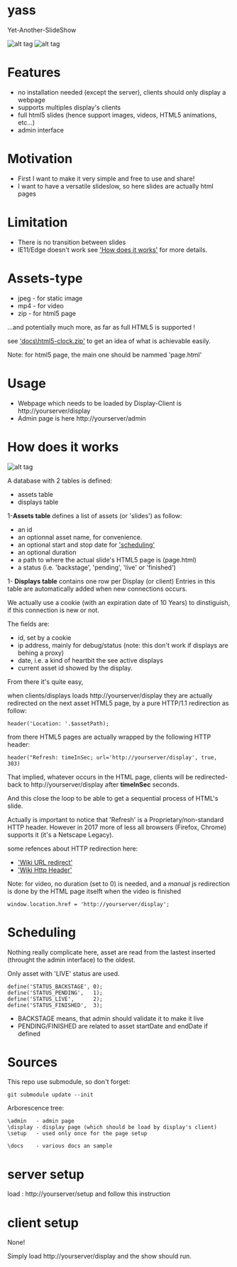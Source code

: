 # yass
Yet-Another-SlideShow

![alt tag](https://raw.githubusercontent.com/chtimi59/yass/master/docs/admin1.png)
![alt tag](https://raw.githubusercontent.com/chtimi59/yass/master/docs/admin2.png)


# Features
- no installation needed (except the server), clients should only display a webpage
- supports multiples display's clients
- full html5 slides (hence support images, videos, HTML5 animations, etc...)
- admin interface

# Motivation
- First I want to make it very simple and free to use and share!
- I want to have a versatile slideslow, so here slides are actually html pages

# Limitation
- There is no transition between slides
- IE11/Edge doesn't work see ['How does it works'](#how-does-it-works) for more details.

# Assets-type
- jpeg - for static image
- mp4  - for video
- zip  - for html5 page

...and potentially much more, as far as full HTML5 is supported !

see ['docs\html5-clock.zip'](https://raw.githubusercontent.com/chtimi59/yass/master/docs/html5-clock.zip) to get an idea of what is achievable easily.

Note: for html5 page, the main one should be nammed 'page.html'


# Usage
- Webpage which needs to be loaded by Display-Client is http://yourserver/display
- Admin page is here http://yourserver/admin

# How does it works

![alt tag](https://raw.githubusercontent.com/chtimi59/yass/master/docs/schema.png)

A database with 2 tables is defined:
- assets table
- displays table

1-**Assets table** defines a list of assets (or 'slides') as follow:
- an id
- an optionnal asset name, for convenience.
- an optional start and stop date for ['scheduling'](#scheduling)
- an optional duration
- a path to where the actual slide's HTML5 page is (page.html)
- a status (i.e. 'backstage', 'pending', 'live' or 'finished')

1- **Displays table** contains one row per Display (or client)
Entries in this table are automatically added when new connections occurs.

We actually use a cookie (with an expiration date of 10 Years) to dinstiguish, if this connection is new or not.

The fields  are:
- id, set by a cookie
- ip address, mainly for debug/status (note: this don't work if displays are behing a proxy)
- date, i.e. a kind of heartbit the see active displays
- current asset id showed by the display.

From there it's quite easy,

when clients/displays loads http://yourserver/display they are actually redirected on the next asset HTML5 page, by a pure HTTP/1.1 redirection as follow:
```
header('Location: '.$assetPath);     
```

from there HTML5 pages are actually wrapped by the following HTTP header:
```
header("Refresh: timeInSec; url='http://yourserver/display', true, 303)
```

That implied, whatever occurs in the HTML page, clients will be redirected-back to http://yourserver/display after **timeInSec** seconds.

And this close the loop to be able to get a sequential process of HTML's slide.

Actually is important to notice that 'Refresh' is a Proprietary/non-standard HTTP header. However in 2017 more of less all browsers (Firefox, Chrome) supports it (it's a Netscape Legacy).

some refences about HTTP redirection here:
- ['Wiki URL redirect'](https://en.wikipedia.org/wiki/URL_redirection#Refresh_Meta_tag_and_HTTP_refresh_header)
- ['Wiki Http Header'](https://en.wikipedia.org/wiki/List_of_HTTP_header_fields)


Note: for video, no duration (set to 0) is needed, and a *manual* js redirection is done by the HTML page itselft when the video is finished
```
window.location.href = 'http://yourserver/display';
```

# Scheduling

Nothing really complicate here, asset are read from the lastest inserted (throught the admin interface) to the oldest.

Only asset with 'LIVE' status are used.

```
define('STATUS_BACKSTAGE', 0);
define('STATUS_PENDING',   1);
define('STATUS_LIVE',      2);
define('STATUS_FINISHED',  3);
```

- BACKSTAGE means, that admin should validate it to make it live
- PENDING/FINISHED are related to asset startDate and endDate if defined

# Sources

This repo use submodule, so don't forget:

```
git submodule update --init
```

Arborescence tree:
```
\admin   - admin page
\display - display page (which should be load by display's client)
\setup   - used only once for the page setup

\docs    - various docs an sample
```

# server setup

load : http://yourserver/setup and follow this instruction

# client setup

None!

Simply load http://yourserver/display and the show should run.
